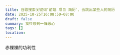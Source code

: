 ```yaml
---
title: 谷歌搜索关键词‘前端 项目 简历’，会跳出某些人的简历
date: 2025-10-25T16:08:50+08:00
draft: false
summary: 我只感到一阵恶心
tags: []
location:
---
```

赤裸裸的功利性